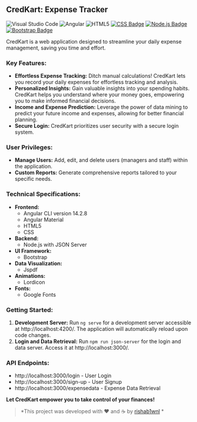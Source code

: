 ## CredKart: Expense Tracker
![Visual Studio Code](https://img.shields.io/badge/Visual%20Studio%20Code-0078d7.svg?style=for-the-badge&logo=visual-studio-code&logoColor=white)
![Angular](https://img.shields.io/badge/angular-%23DD0031.svg?style=for-the-badge&logo=angular&logoColor=white)
![HTML5](https://img.shields.io/badge/html5-%23E34F26.svg?style=for-the-badge&logo=html5&logoColor=white)
[![CSS Badge](https://img.shields.io/badge/CSS-latest-blue?logo=css3)](https://www.w3.org/Style/CSS/Overview.en.html)
[![Node.js Badge](https://img.shields.io/badge/Node.js-latest-green?logo=node.js)](https://nodejs.org/)
[![Bootstrap Badge](https://img.shields.io/badge/Bootstrap-5.0-purple?logo=bootstrap)](https://getbootstrap.com/docs/5.0/)

CredKart is a web application designed to streamline your daily expense management, saving you time and effort.

### Key Features:

- **Effortless Expense Tracking:** Ditch manual calculations! CredKart lets you record your daily expenses for effortless tracking and analysis.
- **Personalized Insights:** Gain valuable insights into your spending habits. CredKart helps you understand where your money goes, empowering you to make informed financial decisions.
- **Income and Expense Prediction:** Leverage the power of data mining to predict your future income and expenses, allowing for better financial planning.
- **Secure Login:** CredKart prioritizes user security with a secure login system.

### User Privileges:

- **Manage Users:** Add, edit, and delete users (managers and staff) within the application.
- **Custom Reports:** Generate comprehensive reports tailored to your specific needs.

### Technical Specifications:

- **Frontend:** 
  - Angular CLI version 14.2.8
  - Angular Material
  - HTML5
  - CSS
- **Backend:** 
  - Node.js with JSON Server
- **UI Framework:** 
  - Bootstrap
- **Data Visualization:** 
  - Jspdf
- **Animations:** 
  - Lordicon
- **Fonts:** 
  - Google Fonts

### Getting Started:

1. **Development Server:** Run `ng serve` for a development server accessible at http://localhost:4200/. The application will automatically reload upon code changes.
2. **Login and Data Retrieval:** Run `npm run json-server` for the login and data server. Access it at http://localhost:3000/.

### API Endpoints:

- http://localhost:3000/login - User Login
- http://localhost:3000/sign-up - User Signup
- http://localhost:3000/expensedata - Expense Data Retrieval

**Let CredKart empower you to take control of your finances!**
 > *This project was developed with ❤️ and ☕ by [rishab1wnl](https://github.com/rishab1wnl) *

